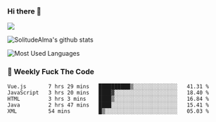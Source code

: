 ### Hi there 👋

<p>
  <a href="https://count.getloli.com/"><img src="https://count.getloli.com/get/@:solitudealma"></a>
</p>

![SolitudeAlma's github stats](https://github-readme-stats.vercel.app/api?username=solitudealma&show_icons=true&theme=radical)

![Most Used Languages](https://github-readme-stats.vercel.app/api/top-langs/?username=solitudealma&layout=compact&hide_border=true&theme=dark)
<!-- ![visitors](https://visitor-badge.glitch.me/badge?page_id=solitudealma.solitudealma.id) -->


### :dart: Weekly Fuck The Code

<!--START_SECTION:waka-->
```text
Vue.js       7 hrs 29 mins   ██████████▒░░░░░░░░░░░░░░   41.31 % 
JavaScript   3 hrs 20 mins   ████▓░░░░░░░░░░░░░░░░░░░░   18.40 % 
HTML         3 hrs 3 mins    ████▒░░░░░░░░░░░░░░░░░░░░   16.84 % 
Java         2 hrs 47 mins   ████░░░░░░░░░░░░░░░░░░░░░   15.41 % 
XML          54 mins         █▒░░░░░░░░░░░░░░░░░░░░░░░   05.03 % 
```
<!--END_SECTION:waka-->
